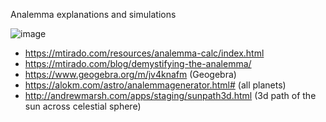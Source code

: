 Analemma explanations and simulations

![image](https://user-images.githubusercontent.com/1620953/236859584-d890bd6c-b4cb-4b3b-9dc7-1ad8aedbeac1.png)


- https://mtirado.com/resources/analemma-calc/index.html
- https://mtirado.com/blog/demystifying-the-analemma/
- https://www.geogebra.org/m/jv4knafm (Geogebra)
- https://alokm.com/astro/analemmagenerator.html# (all planets)
- http://andrewmarsh.com/apps/staging/sunpath3d.html (3d path of the sun across celestial sphere)


